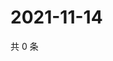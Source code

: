 # 2021-11-14

共 0 条

<!-- BEGIN WEIBO -->
<!-- 最后更新时间 Sun Nov 14 2021 12:01:01 GMT+0800 (China Standard Time) -->

<!-- END WEIBO -->
